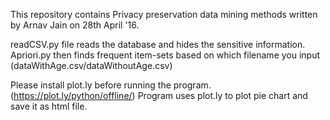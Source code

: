 This repository contains Privacy preservation data mining methods written by Arnav Jain on 28th April '16.

readCSV.py file reads the database and hides the sensitive information. 
Apriori.py then finds frequent item-sets based on which filename you input (dataWithAge.csv/dataWithoutAge.csv)

Please install plot.ly before running the program. (https://plot.ly/python/offline/)
Program uses plot.ly to plot pie chart and save it as html file.
